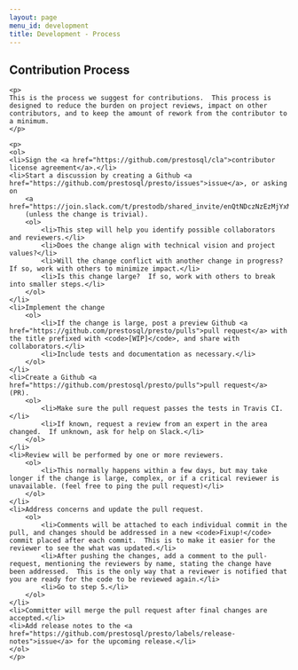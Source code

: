 ```yaml
---
layout: page
menu_id: development
title: Development - Process
---
```


<div class="leftcol widecol process">
    <h2>Contribution Process</h2>

    <p>
    This is the process we suggest for contributions.  This process is designed to reduce the burden on project reviews, impact on other contributors, and to keep the amount of rework from the contributor to a minimum.
    </p>

    <p>
    <ol>
    <li>Sign the <a href="https://github.com/prestosql/cla">contributor license agreement</a>.</li>
    <li>Start a discussion by creating a Github <a href="https://github.com/prestosql/presto/issues">issue</a>, or asking on
        <a href="https://join.slack.com/t/prestodb/shared_invite/enQtNDczNzEzMjYxMTc0LTc5MTVmZjE1N2E4YjJmZDBlNDBkOGUwMjM5YWIwM2E1ZjI3M2FiYzk2MTRmZjFjYjQ3ZmIwNzAzZTU5MWM4ZGU">Slack</a>
        (unless the change is trivial).
        <ol>
            <li>This step will help you identify possible collaborators and reviewers.</li>
            <li>Does the change align with technical vision and project values?</li>
            <li>Will the change conflict with another change in progress? If so, work with others to minimize impact.</li>
            <li>Is this change large?  If so, work with others to break into smaller steps.</li>
        </ol>
    </li>
    <li>Implement the change
        <ol>
            <li>If the change is large, post a preview Github <a href="https://github.com/prestosql/presto/pulls">pull request</a> with the title prefixed with <code>[WIP]</code>, and share with collaborators.</li>
            <li>Include tests and documentation as necessary.</li>
        </ol>
    </li>
    <li>Create a Github <a href="https://github.com/prestosql/presto/pulls">pull request</a> (PR).
        <ol>
            <li>Make sure the pull request passes the tests in Travis CI.</li>
            <li>If known, request a review from an expert in the area changed.  If unknown, ask for help on Slack.</li>
        </ol>
    </li>
    <li>Review will be performed by one or more reviewers.
        <ol>
            <li>This normally happens within a few days, but may take longer if the change is large, complex, or if a critical reviewer is unavailable. (feel free to ping the pull request)</li>
        </ol>
    </li>
    <li>Address concerns and update the pull request.
        <ol>
            <li>Comments will be attached to each individual commit in the pull, and changes should be addressed in a new <code>Fixup!</code> commit placed after each commit.  This is to make it easier for the reviewer to see the what was updated.</li>
            <li>After pushing the changes, add a comment to the pull-request, mentioning the reviewers by name, stating the change have been addressed.  This is the only way that a reviewer is notified that you are ready for the code to be reviewed again.</li>
            <li>Go to step 5.</li>
        </ol>
    </li>
    <li>Committer will merge the pull request after final changes are accepted.</li>
    <li>Add release notes to the <a href="https://github.com/prestosql/presto/labels/release-notes">issue</a> for the upcoming release.</li>
    </ol>
    </p>
</div>
